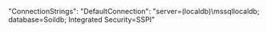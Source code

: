 ﻿
  "ConnectionStrings": "DefaultConnection": "server=(localdb)\\mssqllocaldb; database=Soildb; Integrated Security=SSPI"
 